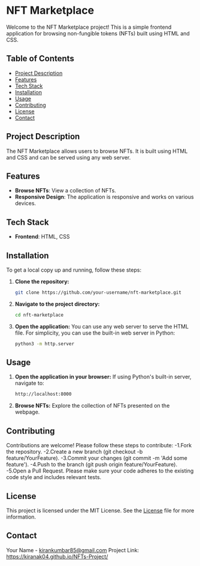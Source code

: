 # NFT Marketplace

Welcome to the NFT Marketplace project! This is a simple frontend application for browsing non-fungible tokens (NFTs) built using HTML and CSS.

## Table of Contents

- [Project Description](#project-description)
- [Features](#features)
- [Tech Stack](#tech-stack)
- [Installation](#installation)
- [Usage](#usage)
- [Contributing](#contributing)
- [License](#license)
- [Contact](#contact)

## Project Description

The NFT Marketplace allows users to browse NFTs. It is built using HTML and CSS and can be served using any web server.

## Features

- **Browse NFTs**: View a collection of NFTs.
- **Responsive Design**: The application is responsive and works on various devices.

## Tech Stack

- **Frontend**: HTML, CSS

## Installation

To get a local copy up and running, follow these steps:

1. **Clone the repository:**

   ```bash
   git clone https://github.com/your-username/nft-marketplace.git
2. **Navigate to the project directory:**
    ```bash
    cd nft-marketplace
3. **Open the application:**
   You can use any web server to serve the HTML file. For simplicity, you can use the built-in web server in Python:
   ```bash
   python3 -m http.server
## Usage
1. **Open the application in your browser:**
   If using Python's built-in server, navigate to:
   ```bash
   http://localhost:8000
2. **Browse NFTs:**
   Explore the collection of NFTs presented on the webpage.
## Contributing
   Contributions are welcome! Please follow these steps to contribute:
   -1.Fork the repository.
   -2.Create a new branch (git checkout -b feature/YourFeature).
   -3.Commit your changes (git commit -m 'Add some feature').
   -4.Push to the branch (git push origin feature/YourFeature).
   -5.Open a Pull Request.
   Please make sure your code adheres to the existing code style and includes relevant tests.
## License
   This project is licensed under the MIT License. See the [License](#license) file for more information.
## Contact
   Your Name - kirankumbar85@gmail.com
   Project Link: https://kiranak04.github.io/NFTs-Project/
